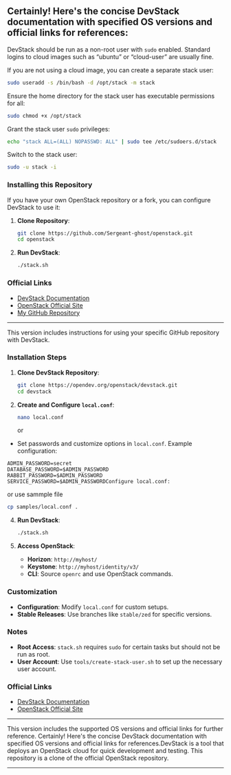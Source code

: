Certainly! Here's the concise DevStack documentation with specified OS versions and official links for references:
---

DevStack should be run as a non-root user with `sudo` enabled. Standard logins to cloud images such as “ubuntu” or “cloud-user” are usually fine.

If you are not using a cloud image, you can create a separate stack user:

```bash
sudo useradd -s /bin/bash -d /opt/stack -m stack
```

Ensure the home directory for the stack user has executable permissions for all:

```bash
sudo chmod +x /opt/stack
```

Grant the stack user `sudo` privileges:

```bash
echo "stack ALL=(ALL) NOPASSWD: ALL" | sudo tee /etc/sudoers.d/stack
```

Switch to the stack user:

```bash
sudo -u stack -i
```



### Installing this Repository

If you have your own OpenStack repository or a fork, you can configure DevStack to use it:

1. **Clone  Repository**:
   ```bash
   git clone https://github.com/Sergeant-ghost/openstack.git
   cd openstack
   ```

2. **Run DevStack**:
   ```bash
   ./stack.sh
   ```

### Official Links

- [DevStack Documentation](https://docs.openstack.org/devstack/latest/)
- [OpenStack Official Site](https://www.openstack.org/)
- [My GitHub Repository](https://github.com/Sergeant-ghost/openstack.git)

---

This version includes instructions for using your specific GitHub repository with DevStack.


### Installation Steps

1. **Clone DevStack Repository**:
   ```bash
   git clone https://opendev.org/openstack/devstack.git
   cd devstack
   ```

2. **Create and Configure `local.conf`**:
   ```bash
   nano local.conf
   ```
   or
- Set passwords and customize options in `local.conf`.
Example configuration:
```[[local|localrc]]
ADMIN_PASSWORD=secret
DATABASE_PASSWORD=$ADMIN_PASSWORD
RABBIT_PASSWORD=$ADMIN_PASSWORD
SERVICE_PASSWORD=$ADMIN_PASSWORDConfigure local.conf:
```
or use sammple file  
   ```bash
   cp samples/local.conf .
   ```
4. **Run DevStack**:
   ```bash
   ./stack.sh
   ```

5. **Access OpenStack**:
   - **Horizon**: `http://myhost/`
   - **Keystone**: `http://myhost/identity/v3/`
   - **CLI**: Source `openrc` and use OpenStack commands.

### Customization

- **Configuration**: Modify `local.conf` for custom setups.
- **Stable Releases**: Use branches like `stable/zed` for specific versions.

### Notes

- **Root Access**: `stack.sh` requires `sudo` for certain tasks but should not be run as root.
- **User Account**: Use `tools/create-stack-user.sh` to set up the necessary user account.

### Official Links

- [DevStack Documentation](https://docs.openstack.org/devstack/latest/)
- [OpenStack Official Site](https://www.openstack.org/)

---

This version includes the supported OS versions and official links for further reference. Certainly! Here's the concise DevStack documentation with specified OS versions and official links for references.DevStack is a tool that deploys an OpenStack cloud for quick development and testing. This repository is a clone of the official OpenStack repository.

---
